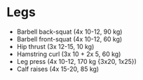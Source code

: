 # Legs
* Barbell back-squat (4x 10-12, 90 kg)
* Barbell front-squat (4x 10-12, 60 kg)
* Hip thrust (3x 12-15, 10 kg)
* Hamstring curl (3x 10 + 2x 5, 60 kg)
* Leg press (4x 10-12, 170 kg {3x20, 1x25})
* Calf raises (4x 15-20, 85 kg)
